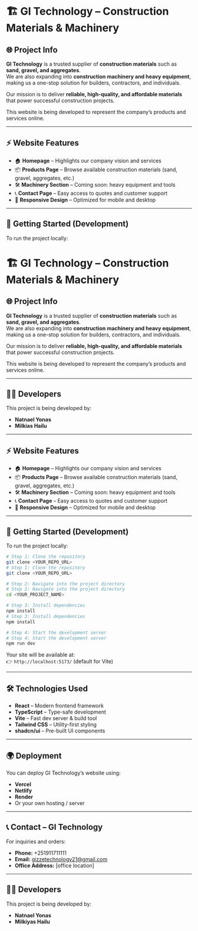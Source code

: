 # 🏗️ GI Technology – Construction Materials & Machinery

## 🌐 Project Info
**GI Technology** is a trusted supplier of **construction materials** such as **sand, gravel, and aggregates**.  
We are also expanding into **construction machinery and heavy equipment**, making us a one-stop solution for builders, contractors, and individuals.  

Our mission is to deliver **reliable, high-quality, and affordable materials** that power successful construction projects.  

This website is being developed to represent the company’s products and services online.

---

## ⚡ Website Features
- 🏠 **Homepage** – Highlights our company vision and services  
- 📦 **Products Page** – Browse available construction materials (sand, gravel, aggregates, etc.)  
- 🛠️ **Machinery Section** – Coming soon: heavy equipment and tools  
- 📞 **Contact Page** – Easy access to quotes and customer support  
- 📱 **Responsive Design** – Optimized for mobile and desktop  

---

## 🚀 Getting Started (Development)
To run the project locally:
# 🏗️ GI Technology – Construction Materials & Machinery

## 🌐 Project Info
**GI Technology** is a trusted supplier of **construction materials** such as **sand, gravel, and aggregates**.  
We are also expanding into **construction machinery and heavy equipment**, making us a one-stop solution for builders, contractors, and individuals.  

Our mission is to deliver **reliable, high-quality, and affordable materials** that power successful construction projects.  

This website is being developed to represent the company’s products and services online.

---

## 👨‍💻 Developers
This project is being developed by:  
- **Natnael Yonas**  
- **Milkias Hailu**  

---

## ⚡ Website Features
- 🏠 **Homepage** – Highlights our company vision and services  
- 📦 **Products Page** – Browse available construction materials (sand, gravel, aggregates, etc.)  
- 🛠️ **Machinery Section** – Coming soon: heavy equipment and tools  
- 📞 **Contact Page** – Easy access to quotes and customer support  
- 📱 **Responsive Design** – Optimized for mobile and desktop  

---

## 🚀 Getting Started (Development)
To run the project locally:

```sh
# Step 1: Clone the repository
git clone <YOUR_REPO_URL>
# Step 1: Clone the repository
git clone <YOUR_REPO_URL>

# Step 2: Navigate into the project directory
# Step 2: Navigate into the project directory
cd <YOUR_PROJECT_NAME>

# Step 3: Install dependencies
npm install
# Step 3: Install dependencies
npm install

# Step 4: Start the development server
# Step 4: Start the development server
npm run dev
```

Your site will be available at:  
👉 `http://localhost:5173/` (default for Vite)  

---

## 🛠️ Technologies Used
- **React** – Modern frontend framework  
- **TypeScript** – Type-safe development  
- **Vite** – Fast dev server & build tool  
- **Tailwind CSS** – Utility-first styling  
- **shadcn/ui** – Pre-built UI components  

---

## 🌍 Deployment
You can deploy GI Technology’s website using:  
- **Vercel**  
- **Netlify**  
- **Render**  
- Or your own hosting / server  

---

## 📞 Contact – GI Technology
For inquiries and orders:  
- **Phone:** +251911711111
- **Email:** gizzetechnology21@gmail.com  
- **Office Address:** [office location]  

---

## 👨‍💻 Developers
This project is being developed by:  
- **Natnael Yonas**  
- **Milkiyas Hailu**  
